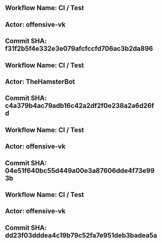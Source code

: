 
## Workflow Name: CI / Test 
## Actor: offensive-vk 
## Commit SHA: f31f2b5f4e332e3e079afcfccfd706ac3b2da896 

## Workflow Name: CI / Test 
## Actor: TheHamsterBot 
## Commit SHA: c4a379b4ac79adb16c42a2df2f0e238a2a6d26fd 

## Workflow Name: CI / Test 
## Actor: offensive-vk 
## Commit SHA: 04e51f640bc55d449a00e3a87606dde4f73e993b 

## Workflow Name: CI / Test 
## Actor: offensive-vk 
## Commit SHA: dd23f03dddea4c19b79c52fa7e951deb3badea5a 
